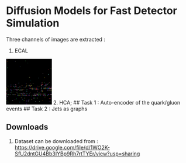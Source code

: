 # Diffusion Models for Fast Detector Simulation
Three channels of images are extracted :

1. ECAL 
<img src="ecal.png"/>
2. HCA;
## Task 1 : Auto-encoder of the quark/gluon events
## Task 2 : Jets as graphs 

## Downloads
1. Dataset can be downloaded from : https://drive.google.com/file/d/1WO2K-SfU2dntGU4Bb3IYBp9Rh7rtTYEr/view?usp=sharing